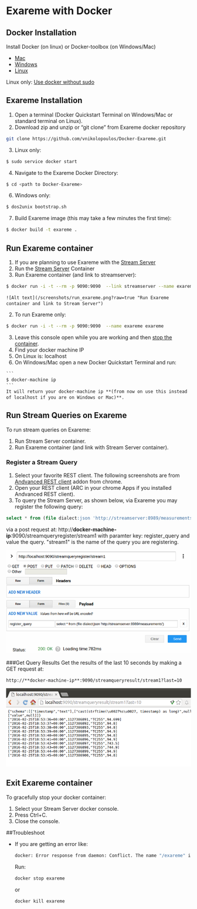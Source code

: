 # Exareme with Docker

## Docker Installation

Install Docker (on linux) or Docker-toolbox (on Windows/Mac) 
  - [Mac](https://docs.docker.com/mac/step_one/)
  - [Windows](https://docs.docker.com/windows/step_one/)
  - [Linux](https://docs.docker.com/linux/step_one/)  

Linux only: [Use docker without sudo](http://askubuntu.com/a/477554)

## Exareme Installation
1. Open a terminal (Docker Quickstart Terminal on Windows/Mac or standard terminal on Linux).
2. Download zip and unzip or “git clone” from Exareme docker repository

  ```bash
  git clone https://github.com/vnikolopoulos/Docker-Exareme.git
  ```
3. Linux only:

  ```bash
  $ sudo service docker start
  ```
4. Navigate to the Exareme Docker Directory:

  ```bash
  $ cd <path to Docker-Exareme>
  ```
6. Windows only:

  ```bash
  $ dos2unix bootstrap.sh
  ```
7. Build Exareme image (this may take a few minutes the first time):

  ```bash
  $ docker build -t exareme .
  ```


## Run Exareme container
1. If you are planning to use Exareme with the [Stream Server](https://github.com/madgik/Docker-StreamServer)
  1. Run the [Stream Server](https://github.com/madgik/Docker-StreamServer) Container
  2. Run Exareme container (and link to streamserver):
  ```bash
  $ docker run -i -t --rm -p 9090:9090  --link streamserver --name exareme exareme
  ```
  
    ![Alt text](/screenshots/run_exareme.png?raw=true "Run Exareme container and link to Stream Server")
2. To run Exareme only:

  ```bash
  $ docker run -i -t --rm -p 9090:9090  --name exareme exareme
  ```
3. Leave this console open while you are working and then [stop the container](#exit-exareme-container).
4. Find your docker machine IP
  1. On Linux is: localhost
  2. On Windows/Mac open a new Docker Quickstart Terminal and run:
  
    ```
    $ docker-machine ip
    ```
    It will return your docker-machine ip **(from now on use this instead of localhost if you are on Windows or Mac)**.

## Run Stream Queries on Exareme
To run stream queries on Exareme:

1. Run Stream Server container.
2. Run Exareme container (and link with Stream Server container).

### Register a Stream Query

1. Select your favorite REST client. The following screenshots are from [Andvanced REST client](https://chrome.google.com/webstore/detail/hgmloofddffdnphfgcellkdfbfbjeloo) addon from chrome.
2. Open your REST client (ARC in your chrome Apps if you installed Andvanced REST client).
3. To query the Stream Server, as shown below, via Exareme you may register the following query:

  ```sql
  select * from (file dialect:json 'http://streamserver:8989/measurements');
  ```
  
  via a post request at: http://**docker-machine-ip**:9090/streamqueryregister/stream1 with paramter key: register_query and value the query.
  "stream1" is the name of the query you are registering.
  
  ![Alt text](/screenshots/register_stream_query.png?raw=true "Register Stream Query")

###Get Query Results
Get the results of the last 10 seconds by making a GET request at:

```
http://**docker-machine-ip**:9090/streamqueryresult/stream1?last=10
```

![Alt text](/screenshots/get_stream_results.png?raw=true "Register Stream Query")

## Exit Exareme container
To gracefully stop your docker container:

1. Select your Stream Server docker console.
2. Press Ctrl+C.
3. Close the console.
 
##Troubleshoot
* If you are getting an error like:
  
  ```bash
  docker: Error response from daemon: Conflict. The name "/exareme" is already in use by container b13022c72864ad6e7651c1681764ec6ed1554f247e11a1070675b952041fbc78. You have to remove (or rename)
  ```
  Run:
  
  ```bash
  docker stop exareme
  ```
  or
  
  ```bash
  docker kill exareme
  ```
  

